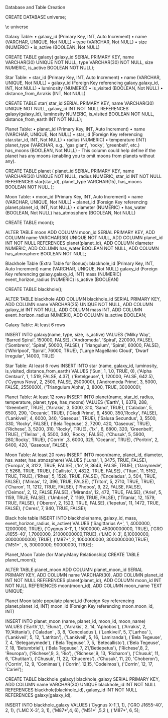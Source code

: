Database and Table Creation

CREATE DATABASE universe;

\c universe

Galaxy Table:
	•	galaxy_id (Primary Key, INT, Auto Increment)
	•	name (VARCHAR, UNIQUE, Not NULL)
	•	type (VARCHAR, Not NULL)
	•	size (NUMERIC)
	•	is_active (BOOLEAN, Not NULL)

CREATE TABLE galaxy(
galaxy_id SERIAL PRIMARY KEY, 
name VARCHAR(30) UNIQUE NOT NULL,
type VARCHAR(30) NOT NULL,
size NUMERIC,
is_active BOOLEAN NOT NULL);

 
Star Table:
	•	star_id (Primary Key, INT, Auto Increment)
	•	name (VARCHAR, UNIQUE, Not NULL)
	•	galaxy_id (Foreign Key referencing galaxy.galaxy_id, INT, Not NULL)
	•	luminosity (NUMERIC)
	•	is_visited (BOOLEAN, Not NULL)
	•	distance_from_Arrakis (INT, Not NULL)

CREATE TABLE star(
star_id SERIAL PRIMARY KEY,
name VARCHAR(30) UNIQUE NOT NULL,
galaxy_id INT NOT NULL REFERENCES galaxy(galaxy_id),
luminosity NUMERIC, 
is_visited BOOLEAN NOT NULL,
distance_from_earth INT NOT NULL);

Planet Table:
	•	planet_id (Primary Key, INT, Auto Increment)
	•	name (VARCHAR, UNIQUE, Not NULL)
	•	star_id (Foreign Key referencing star.star_id, INT, Not NULL)
	•	radius (NUMERIC)
	•	temperature (INT)
planet_type (VARCHAR, e.g., 'gas giant', 'rocky', 'greenbelt', etc.)
has_moons (BOOLEAN, Not NULL) - This column could help define if the planet has any moons (enabling you to omit moons from planets without any).

CREATE TABLE planet (
planet_id SERIAL PRIMARY KEY,
name VARCHAR(30) UNIQUE NOT NULL,
radius NUMERIC,
star_id INT NOT NULL REFERENCES star(star_id),
planet_type VARCHAR(15),
has_moons BOOLEAN NOT NULL
);

Moon Table:
	•	moon_id (Primary Key, INT, Auto Increment)
	•	name (VARCHAR, UNIQUE, Not NULL)
	•	planet_id (Foreign Key referencing planet.planet_id, INT, Not NULL)
	•	diameter (NUMERIC)
	•	has_water (BOOLEAN, Not NULL)
has_atmosphere (BOOLEAN, Not NULL)

CREATE TABLE moon();

ALTER TABLE moon 
ADD COLUMN moon_id SERIAL PRIMARY KEY,
ADD COLUMN name VARCHAR(30) UNIQUE NOT NULL,
ADD COLUMN planet_id INT NOT NULL REFERENCES planet(planet_id),
ADD COLUMN diameter NUMERIC,
ADD COLUMN has_water BOOLEAN NOT NULL,
ADD COLUMN has_atmosphere BOOLEAN NOT NULL;




Blackhole Table (Extra Table for Bonus):
blackhole_id (Primary Key, INT, Auto Increment)
name (VARCHAR, UNIQUE, Not NULL)
galaxy_id (Foreign Key referencing galaxy.galaxy_id, INT)
mass (NUMERIC)
event_horizon_radius (NUMERIC)
is_active (BOOLEAN)

CREATE TABLE blackhole();

ALTER TABLE blackhole
ADD COLUMN blackhole_id SERIAL PRIMARY KEY,
ADD COLUMN name VARCHAR(25) UNIQUE NOT NULL,
ADD COLUMN galaxy_id INT NOT NULL,
ADD COLUMN mass INT,
ADD COLUMN event_horizon_radius NUMERIC,
ADD COLUMN is_active BOOLEAN;




Galaxy Table: At least 6 rows

INSERT INTO galaxy(name, type, size, is_active)
VALUES
('Milky Way', 'Barred Spiral', 150000, FALSE),
('Andromeda', 'Spiral', 220000, FALSE),
('Sombrero', 'Spiral', 50000, FALSE),
('Triangulum', 'Spiral', 60000, FALSE),
('Whirlpool', 'Spiral', 76000, TRUE),
('Large Magellanic Cloud', 'Dwarf Irregular', 14000, TRUE)



Star Table: At least 6 rows
INSERT INTO star (name, galaxy_id, luminosity, is_visited, distance_from_earth)
VALUES 
('Sun', 1, 1.0, TRUE, 0),
('Alpha Centauri', 1, 1.519, FALSE, 4.37),
('Betelgeuse', 1, 120000, FALSE, 642.5),
('Cygnus Nova', 2, 2500, FALSE, 2500000),
('Andromeda Prime', 3, 5000, FALSE, 2550000),
('Triangulum Alpha', 3, 8000, TRUE, 3000000);

Planet Table: At least 12 rows
INSERT INTO planet(name, star_id, radius, temperature, planet_type, has_moons)
VALUES
('Earth', 1, 6378, 288, 'Greenbelt', TRUE),
('Arrakis', 3, 5000, 310, 'Sand', TRUE),
('Caladan', 5, 6500, 290, 'Oceanic', TRUE),
('Giedi Prime', 6, 4500, 350,'Rocky', FALSE),
('Lankiveil', 4, 6000, 340, 'Gaseous', TRUE),
('Salusa Secundus', 3, 5500, 330, 'Rocky', FALSE),
('Bela Tegeuse', 2, 7200, 420, 'Gaseous', TRUE),
('Richese', 3, 5200, 310, 'Rocky', TRUE),
('Ix' , 6, 6800, 320, 'Greenbelt', TRUE),
('Tleilax' , 4, 5500, 340, 'Rocky', FALSE),
('Chusuk', 5, 5900, 280,'Rocky', TRUE),
('Corrin' ,3, 6000, 325, 'Oceanic', TRUE),
('Poritrin', 2, 6400, 420, 'Gaseous', FALSE);

Moon Table: At least 20 rows
INSERT INTO moon(name, planet_id, diameter, has_water, has_atmosphere)
VALUES 
('Luna', 1, 3475, TRUE, FALSE),
('Europa', 8, 3122, TRUE, FALSE),
('Io', 9, 3643, FALSE, TRUE),
('Ganymede', 7, 5268, TRUE, TRUE),
('Callisto', 7, 4822, TRUE, FALSE),
('Titan', 11, 5152, TRUE, TRUE),
('Rhea', 5, 1528, TRUE, FALSE),
('Enceladus', 3, 504, TRUE, FALSE),
('Mimas', 12, 396, TRUE, FALSE),
('Triton', 5, 2710, TRUE, TRUE),
('Charon', 11, 1212, TRUE, FALSE), 
('Phobos', 9, 22, FALSE, FALSE),
('Deimos', 2, 12, FALSE,FALSE),
('Miranda', 12, 472, TRUE, FALSE),
('Ariel', 5, 1159, TRUE, FALSE),
('Umbriel', 7, 1169, TRUE, FALSE),
('Titania', 12, 1579, TRUE, FALSE),
('Oberon', 2, 1523, TRUE, FALSE),
('Iepetus', 11, 1472, TRUE, FALSE),
('Ceres', 7, 940, TRUE, FALSE);


Black hole table
INSERT INTO blackhole(name, galaxy_id, mass, event_horizon_radius, is_active)
VALUES
('Sagittarius A*', 1, 4000000, 12000000, TRUE), 
('Cygnus X-1', 1, 15000000, 45000000000, 	TRUE), 
('GRO J1655-40', 1,7000000, 21000000000,TRUE), 
('LMC X-3', 6,10000000, 30000000000,	TRUE), 
('M87*', 2,  1000000000, 3000000000,TRUE), 
('M51*'	, 5, 30000000,	90000000, TRUE);



 Planet_Moon Table (for Many:Many Relationship)
CREATE TABLE planet_moon();

ALTER TABLE planet_moon
ADD COLUMN planet_moon_id SERIAL PRIMARY KEY,
ADD COLUMN name VARCHAR(30),
ADD COLUMN planet_id INT NOT NULL REFERENCES planet(planet_id),
ADD COLUMN moon_id INT NOT NULL REFERENCES moon(moon_id),
ADD COLUMN moon_name TEXT UNIQUE;

Planet Moon table populate
planet_id (Foreign Key referencing planet.planet_id, INT)
moon_id (Foreign Key referencing moon.moon_id, INT)


INSERT INTO planet_moon (name, planet_id, moon_id, moon_name) 
VALUES 
('Earth',1,1, 'Eluna'),
('Arrakis', 2, 14, 'Aphobos'),
('Arrakis', 2, 19,'Atitania'),
('Caladan' , 3, 8, 'Cenceladus'), 
('Lankiveil', 5, 7,'Larhea' ), 
('Lankiveil', 5, 12, 'Latriton'),
('Lankiveil', 5, 16, 'Lamiranda'),
('Bela Tegeuse', 7, 4, 'Beteganymede'), 
('Bela Tegeuse', 7, 5, 'Betecallisto'), 
('Bela Tegeuse', 7, 18, 'Betumbriel'), 
('Bela Tegeuse', 7, 21,'Betiepetus'),
('Richese',8, 2, 'Reuropa'),
('Richese',9, 3, 'Rio'),
('Richese',9, 13, 'Richaron'),
('Chusuk', 11, 6, 'Chutitan'), 
('Chusuk', 11, 22, 'Chuceres'), 
('Chusuk', 11, 20, 'Choberon'),
('Corrin', 12, 9, 'Comimas'), 
('Corrin', 12,15, 'Codeimos'),
('Corrin', 12, 17, 'Cariel');




CREATE TABLE blackhole_galaxy(
blackhole_galaxy SERIAL PRIMARY KEY,
ADD COLUMN 
name VARCHAR(30) UNIQUE
blackhole_id INT NOT NULL REFERENCES blackhole(blackhole_id), 
galaxy_id INT NOT NULL REFERENCES galaxy(galaxy_id),

INSERT INTO blackhole_galaxy 
VALUES
('Cygnus X-1',1, 1),
('GRO J1655-40', 2, 1),
('LMC X-3', 3, 1),
('M87*',4, 6),
('M51*'	,5,2 ),
('M87*', 6, 5);



